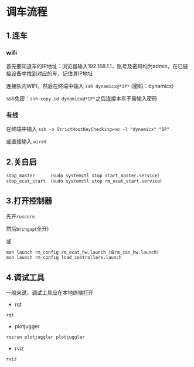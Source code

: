 # 调车流程

## 1.连车

### wifi

首先要知道车的IP地址：浏览器输入192.168.1.1，账号及密码均为admin，在已链接设备中找到对应的车，记住其IP地址

连接队内WIFI，然后在终端中输入 `ssh dynamicx@*IP*` (密码：dynamicx)

ssh免密：`ssh-copy-id dynamicx@*IP*`之后连接本车不需输入密码

### 有线

在终端中输入 `ssh -o StrictHostKeyChecking=no -l "dynamicx" "IP"`

或直接输入 `wired`

## 2.关自启

``` bash
stop_master     （sudo systemctl stop start_master.service）
stop_ecat_start （sudo systemctl stop rm_ecat_start.service）
```

## 3.打开控制器

先开`roscore`

然后`bringup`(全开)

或

```bash
mon launch rm_config rm_ecat_hw.launch（或rm_can_hw.launch）
mon launch rm_config load_controllers.launch
```

## 4.调试工具

一般来说，调试工具应在本地终端打开

* rqt

```bash
rqt
```

* plotjugger

```bash
rosrun plotjuggler plotjuggler
```

* rviz

```bash
rviz
```
